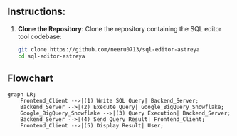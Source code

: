 
## Instructions:

1. **Clone the Repository**:
   Clone the repository containing the SQL editor tool codebase:
   ```bash
   git clone https://github.com/neeru0713/sql-editor-astreya
   cd sql-editor-astreya


## Flowchart

```mermaid
graph LR;
    Frontend_Client -->|(1) Write SQL Query| Backend_Server;
    Backend_Server -->|(2) Execute Query| Google_BigQuery_Snowflake;
    Google_BigQuery_Snowflake -->|(3) Query Execution| Backend_Server;
    Backend_Server -->|(4) Send Query Result| Frontend_Client;
    Frontend_Client -->|(5) Display Result| User;






